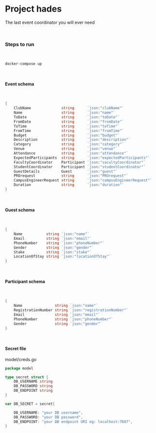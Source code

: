 # Project hades
The last event coordinator you will ever need

<br />


### Steps to run

<br />

```
docker-compose up
```

<br />

#### Event schema

<br />

```go
{
	ClubName              string      `json:"clubName"`
	Name                  string      `json:"name"`
	ToDate                string      `json:"toDate"`
	FromDate              string      `json:"fromDate"`
	ToTime                string      `json:"toTime"`
	FromTime              string      `json:"fromTime"`
	Budget                string      `json:"budget"`
	Description           string      `json:"description"`
	Category              string      `json:"category"`
	Venue                 string      `json:"venue"`
	Attendance            string      `json:"attendance"`
	ExpectedParticipants  string      `json:"expectedParticipants"`
	FacultyCoordinator    Participant `json:"sacultyCoordinator"`
	StudentCoordinator    Participant `json:"studentCoordinator"`
	GuestDetails          Guest       `json:"guest"`
	PROrequest            string      `json:"PROrequest"`
	CampusEngineerRequest string      `json:"campusEngineerRequest"`
	Duration              string      `json:"duration"`
}

```

<br />

#### Guest schema

<br />

```go
{
	Name           string `json:"name"`
	Email          string `json:"email"`
	PhoneNumber    string `json:"phoneNumber"`
	Gender         string `json:"gender"`
	Stake          string `json:"stake"`
	LocationOfStay string `json:"locationOfStay"`
}
```


<br />

#### Participant schema

<br />

```go
{
	Name               string `json:"name"`
	RegistrationNumber string `json:"registrationNumber"`
	Email              string `json:"email"`
	PhoneNumber        string `json:"phoneNumber"`
	Gender             string `json:"gender"`
}
```

<br />

#### Secret file
model/creds.go

```go
package model

type secret struct {
	DB_USERNAME string
	DB_PASSWORD string
	DB_ENDPOINT string
}

var DB_SECRET = secret{

	DB_USERNAME: "your DB username",
	DB_PASSWORD: "your DB password",
	DB_ENDPOINT: "your DB endpoint URI eg: localhost:7687",
}

```

<br />
